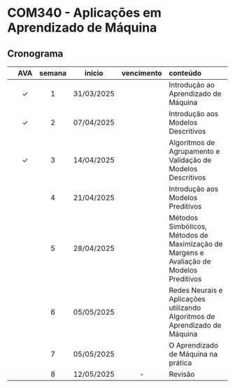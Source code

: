 # COM340 - Aplicações em Aprendizado de Máquina

## Cronograma

|   | AVA | semana | início | vencimento | conteúdo |
|:---:|:---:|:---:|:---:|:---:|:---|
|  | &check; | 1 | 31/03/2025 |  | Introdução ao Aprendizado de Máquina |
|  | &check; | 2 | 07/04/2025 |  | Introdução aos Modelos Descritivos |
|  | &check; | 3 | 14/04/2025 |  | Algoritmos de Agrupamento e Validação de Modelos Descritivos |
|  |  | 4 | 21/04/2025 |  | Introdução aos Modelos Preditivos |
|  |  | 5 | 28/04/2025 |  | Métodos Simbólicos, Métodos de Maximização de Margens e Avaliação de Modelos Preditivos |
|  |  | 6 | 05/05/2025 |  | Redes Neurais e Aplicações utilizando Algoritmos de Aprendizado de Máquina |
|  |  | 7 | 05/05/2025 |  | O Aprendizado de Máquina na prática |
|  |  | 8 | 12/05/2025 | - | Revisão |